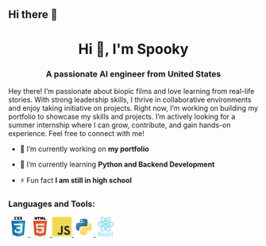 ## Hi there 👋

<h1 align="center">Hi 👋, I'm Spooky</h1>
<h3 align="center">A passionate AI engineer from United States</h3>

<p>Hey there! I’m passionate about biopic films and love learning from real-life stories. With strong leadership skills, I thrive in collaborative environments and enjoy taking initiative on projects. Right now, I’m working on building my portfolio to showcase my skills and projects. I’m actively looking for a summer internship where I can grow, contribute, and gain hands-on experience. Feel free to connect with me!</p>

- 🔭 I’m currently working on **my portfolio**

- 🌱 I’m currently learning **Python and Backend Development**

- ⚡ Fun fact **I am still in high school**

<p align="left">
</p>

<h3 align="left">Languages and Tools:</h3>
<p align="left"> <a href="https://www.w3schools.com/css/" target="_blank" rel="noreferrer"> <img src="https://raw.githubusercontent.com/devicons/devicon/master/icons/css3/css3-original-wordmark.svg" alt="css3" width="40" height="40"/> </a> <a href="https://www.w3.org/html/" target="_blank" rel="noreferrer"> <img src="https://raw.githubusercontent.com/devicons/devicon/master/icons/html5/html5-original-wordmark.svg" alt="html5" width="40" height="40"/> </a> <a href="https://developer.mozilla.org/en-US/docs/Web/JavaScript" target="_blank" rel="noreferrer"> <img src="https://raw.githubusercontent.com/devicons/devicon/master/icons/javascript/javascript-original.svg" alt="javascript" width="40" height="40"/> </a> <a href="https://www.python.org" target="_blank" rel="noreferrer"> <img src="https://raw.githubusercontent.com/devicons/devicon/master/icons/python/python-original.svg" alt="python" width="40" height="40"/> </a> <a href="https://reactjs.org/" target="_blank" rel="noreferrer"> <img src="https://raw.githubusercontent.com/devicons/devicon/master/icons/react/react-original-wordmark.svg" alt="react" width="40" height="40"/> </a> </p>

